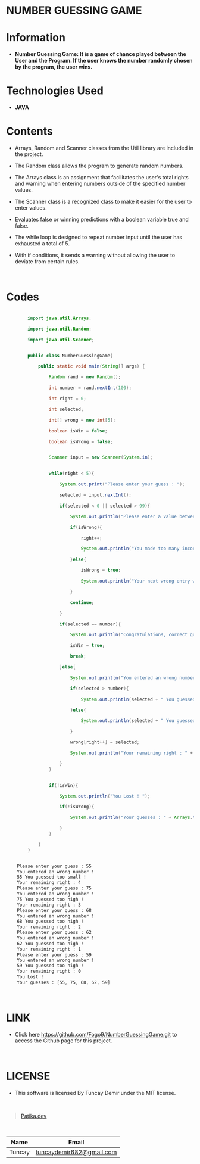 # **NUMBER GUESSING GAME**

# Information

* **Number Guessing Game: It is a game of chance played between the User and the Program. If the user knows the number randomly chosen by the program, the user wins.**

# Technologies Used

* **JAVA**

# Contents

* Arrays, Random and Scanner classes from the Util library are included in the project.

* The Random class allows the program to generate random numbers.

* The Arrays class is an assignment that facilitates the user's total rights and warning when entering numbers outside of the specified number values.

* The Scanner class is a recognized class to make it easier for the user to enter values.

* Evaluates false or winning predictions with a boolean variable true and false.

* The while loop is designed to repeat number input until the user has exhausted a total of 5.

* With if conditions, it sends a warning without allowing the user to deviate from certain rules.

<br />

# Codes

```Java

        import java.util.Arrays;

        import java.util.Random;

        import java.util.Scanner;


        public class NumberGuessingGame{

            public static void main(String[] args) {

                Random rand = new Random();

                int number = rand.nextInt(100);

                int right = 0;

                int selected;

                int[] wrong = new int[5];

                boolean isWin = false;

                boolean isWrong = false;


                Scanner input = new Scanner(System.in);


```

```Java

                while(right < 5){

                    System.out.print("Please enter your guess : ");

                    selected = input.nextInt();

                    if(selected < 0 || selected > 99){

                        System.out.println("Please enter a value between 0-100 ! ");

                        if(isWrong){

                            right++;

                            System.out.println("You made too many incorrect entries. Remaining right : " + (5 - right));

                        }else{

                            isWrong = true;

                            System.out.println("Your next wrong entry will be deducted from your rights.");

                        }

                        continue;

                    }

                    if(selected == number){

                        System.out.println("Congratulations, correct guess! Your guessed number is : " + number);

                        isWin = true;

                        break;

                    }else{

                        System.out.println("You entered an wrong number ! ");

                        if(selected > number){

                            System.out.println(selected + " You guessed too high ! ");

                        }else{

                            System.out.println(selected + " You guessed too small ! ");

                        }

                        wrong[right++] = selected;

                        System.out.println("Your remaining right : " + (5 - right));

                    }
                }

```
```Java

                if(!isWin){

                    System.out.println("You Lost ! ");

                    if(!isWrong){

                        System.out.println("Your guesses : " + Arrays.toString(wrong));

                    }
                }

            }
        }

```

```bash

    Please enter your guess : 55
    You entered an wrong number !
    55 You guessed too small !
    Your remaining right : 4
    Please enter your guess : 75
    You entered an wrong number !
    75 You guessed too high !
    Your remaining right : 3
    Please enter your guess : 68
    You entered an wrong number !
    68 You guessed too high !
    Your remaining right : 2
    Please enter your guess : 62
    You entered an wrong number !
    62 You guessed too high !
    Your remaining right : 1
    Please enter your guess : 59
    You entered an wrong number !
    59 You guessed too high !
    Your remaining right : 0
    You Lost !
    Your guesses : [55, 75, 68, 62, 59]

```

<br />

# LINK

* Click here https://github.com/Fogo9/NumberGuessingGame.git to access the Github page for this project.

<br />

# LICENSE

* This software is licensed By Tuncay Demir under the MIT license.

<br />

>[Patika.dev](https://app.patika.dev/fogomurphy)

<br/>

| Name |  Email |
| ---- |  ----- |
| Tuncay | tuncaydemir682@gmail.com |
